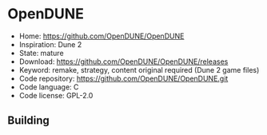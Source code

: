 # OpenDUNE

- Home: https://github.com/OpenDUNE/OpenDUNE
- Inspiration: Dune 2
- State: mature
- Download: https://github.com/OpenDUNE/OpenDUNE/releases
- Keyword: remake, strategy, content original required (Dune 2 game files)
- Code repository: https://github.com/OpenDUNE/OpenDUNE.git
- Code language: C
- Code license: GPL-2.0

## Building
